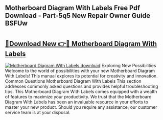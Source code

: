 ## Motherboard Diagram With Labels Free Pdf Download - Part-5q5 New Repair Owner Guide BSFUw

# <h2><a href="http://dfrvad.blite.top/?on=Motherboard+Diagram+With+Labels">🔗Download New 👉🔴 Motherboard Diagram With Labels</a></h2>

[![Motherboard Diagram With Labels download](https://i.imgur.com/lujVjoI.png)](http://dfrvad.blite.top/?on=Motherboard+Diagram+With+Labels)
Exploring New Possibilities Welcome to the world of possibilities with your new Motherboard Diagram With Labels! This manual explores its potential for creativity and innovation. Common Questions Motherboard Diagram With Labels This section addresses commonly asked questions and provides helpful troubleshooting tips. This Motherboard Diagram With Labels comes equipped with a wealth of features to maximize your productivity. We trust that the Motherboard Diagram With Labels has been an invaluable resource in your efforts to master your new product. Should you require any assistance, our customer service team is at your disposal.
